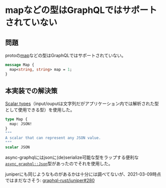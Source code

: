 # mapなどの型はGraphQLではサポートされていない

## 問題

protoの[map](https://developers.google.com/protocol-buffers/docs/proto#maps)などの型はGraphQLではサポートされていない。

```proto
message Map {
  map<string, string> map = 1;
}
```

## 本実装での解決策

[Scalar types](https://graphql.org/learn/schema/#scalar-types)（input/ouputは文字列だがアプリケーション内では解析された型として使用できる型）を使用した。

```graphql
type Map {
  map: JSON!
}
"""
A scalar that can represent any JSON value.
"""
scalar JSON
```

async-graphqlにはjsonに(de)serialize可能な型をラップする便利な[`async_graphql::Json`](https://docs.rs/async-graphql/2.5.4/async_graphql/types/struct.Json.html)型があったのでそれを使用した。

juniperにも同じようなものがあるかは十分には調べてないが、2021-03-09時点ではまだなさそう: [graphql-rust/juniper#280](https://github.com/graphql-rust/juniper/issues/280)
